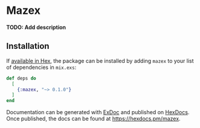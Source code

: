 # Mazex

**TODO: Add description**

## Installation

If [available in Hex](https://hex.pm/docs/publish), the package can be installed
by adding `mazex` to your list of dependencies in `mix.exs`:

```elixir
def deps do
  [
    {:mazex, "~> 0.1.0"}
  ]
end
```

Documentation can be generated with [ExDoc](https://github.com/elixir-lang/ex_doc)
and published on [HexDocs](https://hexdocs.pm). Once published, the docs can
be found at <https://hexdocs.pm/mazex>.

